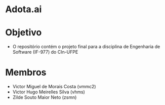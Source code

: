 # Adota.ai

# Objetivo
* O repositório contém o projeto final para a disciplina de Engenharia de Software (IF-977) do CIn-UFPE

# Membros
* Victor Miguel de Morais Costa (vmmc2)
* Victor Hugo Meirelles Silva (vhms)
* Zilde Souto Maior Neto (zsmn)
